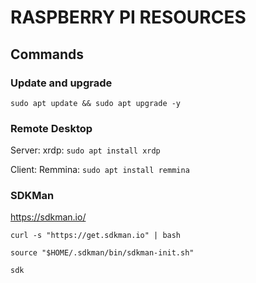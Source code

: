# RASPBERRY PI RESOURCES
## Commands
### Update and upgrade 
`sudo apt update && sudo apt upgrade -y`
### Remote Desktop
  Server: xrdp: `sudo apt install xrdp`
  
  Client: Remmina: `sudo apt install remmina`

### SDKMan
https://sdkman.io/

`curl -s "https://get.sdkman.io" | bash`

`source "$HOME/.sdkman/bin/sdkman-init.sh"`

`sdk`
